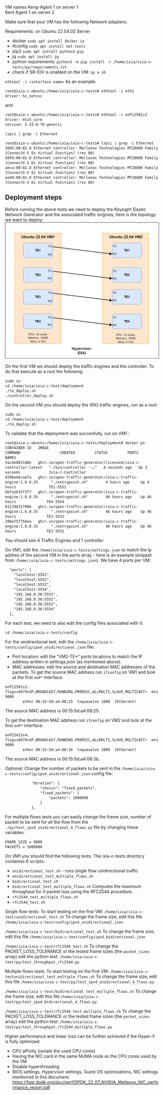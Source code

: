 VM names 
Keng-Agent 1 on server 1  
Kent Agent 1 on server 2   

Make sure that your VM has the following Network adapters:
<insert image with VM settings>

Requirements: on Ubuntu 22.04.02 Server
- docker `sudo apt install docker.io`  
- ifconfig `sudo apt install net-tools`  
- pip3   `sudo apt install python3-pip`    
- jq     `sudo apt install jq`
- python requirements: `python3 -m pip install -r /home/ixia/ixia-x-tests/py/requirements.txt`
- check if SR-IOV is enabled on the VM:
`ip a sh` 
  
`ethtool -i <interface name>`
As an example: 
```
root@ixia-c-ubuntu:/home/ixia/ixia-c-tests# ethtool -i eth1
driver: hv_netvsc  
```
and
```
root@ixia-c-ubuntu:/home/ixia/ixia-c-tests# ethtool -i enP12501s2
driver: mlx5_core
version: 5.15.0-76-generic
```

`lspci | grep -i Ethernet`   
```
root@ixia-c-ubuntu:/home/ixia/ixia-c-tests# lspci | grep -i Ethernet
30d5:00:02.0 Ethernet controller: Mellanox Technologies MT28800 Family [ConnectX-5 Ex Virtual Function] (rev 80)
5850:00:02.0 Ethernet controller: Mellanox Technologies MT28800 Family [ConnectX-5 Ex Virtual Function] (rev 80)
aeca:00:02.0 Ethernet controller: Mellanox Technologies MT28800 Family [ConnectX-5 Ex Virtual Function] (rev 80)
ea49:00:02.0 Ethernet controller: Mellanox Technologies MT28800 Family [ConnectX-5 Ex Virtual Function] (rev 80)
```




## Deployment steps     
Before running the above tests we need to deploy the Keysight Elastic Network Generator and the associated traffic engines, here is the topology we want to deploy:
![Topology](/configs/Hyper-V%20topology.png "")

On the first VM we should deploy the traffic engines and the controller. To do that execute as a root the following:
```
sudo su
cd /home/ixia/ixia-c-test/deployment
./te_deploy.sh
./controller_deploy.sh
```

On the second VM you should deploy the (RX) traffic engines, run as a root:
```
sudo su
cd /home/ixia/ixia-c-test/deployment
./te_deploy.sh
```

To validate that the deployment was succesfully, run on VM1 :
```
root@ixia-c-ubuntu:/home/ixia/ixia-c-tests/deployment# docker ps
CONTAINER ID   IMAGE                                                              COMMAND                  CREATED         STATUS         PORTS     NAMES
5ac4e8831d8e   ghcr.io/open-traffic-generator/licensed/ixia-c-controller:latest   "./bin/controller --…"   4 seconds ago   Up 3 seconds             Ixia-c-Controller
659bedecaefa   ghcr.io/open-traffic-generator/ixia-c-traffic-engine:1.6.0.35      "./entrypoint.sh"        4 hours ago     Up 4 hours               TE1-5551
bbfa1015f3f7   ghcr.io/open-traffic-generator/ixia-c-traffic-engine:1.6.0.35      "./entrypoint.sh"        46 hours ago    Up 46 hours              TE4-5554
6117dd317906   ghcr.io/open-traffic-generator/ixia-c-traffic-engine:1.6.0.35      "./entrypoint.sh"        46 hours ago    Up 46 hours              TE3-5553
296e75f75bea   ghcr.io/open-traffic-generator/ixia-c-traffic-engine:1.6.0.35      "./entrypoint.sh"        46 hours ago    Up 46 hours              TE2-5552
```
You should see 4 Traffic Engines and 1 controller.

On VM1, edit the `/home/ixia/ixia-c-tests/settings.json` to match the Ip addres of the second VM in the ports array - here is an example (snippet from `/home/ixia/ixia-c-tests/settings.json`). We have 4 ports per VM:
```
  "ports": [
    "localhost:5551",
    "localhost:5552",
    "localhost:5553",
    "localhost:5554",
    "192.168.0.56:5551",
    "192.168.0.56:5552",
    "192.168.0.56:5553",
    "192.168.0.56:5554"
  ],
```

For each test, we need to also edit the config files associated with it:
```
cd /home/ixia/ixia-c-tests/config
```
For the unidirectional test, edit the `/home/ixia/ixia-c-tests/config/ipv4_unidirectional.json` file:
- Port location: edit the "VM2-TE*" ports locations to match the IP address written in settings.json (as mentioned above).
- MAC addresses: edit the source and destination MAC addresses of the packets.
To get the source MAC address run `ifconfig` on VM1 and look at the first `enP*` interface:
```
enP12501s2: flags=6979<UP,BROADCAST,RUNNING,PROMISC,ALLMULTI,SLAVE,MULTICAST>  mtu 9000
        ether 00:15:5d:a4:08:25  txqueuelen 1000  (Ethernet)
```
The source MAC address is 00:15:5d:a4:08:25.

To get the destination MAC address run `ifconfig` on VM2 and look at the first `enP*` interface:
```
enP22413s4: flags=6979<UP,BROADCAST,RUNNING,PROMISC,ALLMULTI,SLAVE,MULTICAST>  mtu 9000
        ether 00:15:5d:a4:08:3b  txqueuelen 1000  (Ethernet)
```
The source MAC address is 00:15:5d:a4:08:3b.

Optional: Change the number of packets to be sent in the `/home/ixia/ixia-c-tests/config/ipv4_unidirectional.json` config file:
```
            "duration": {
                "choice": "fixed_packets",
                "fixed_packets": {
                    "packets": 1000000
                }
            },
```

For multiple flows tests you can easily change the frame size, number of packet to be sent for all the flow from the `./py/test_ipv4_unidirectional_4_flows.py` file by changing these variables:
``` 
FRAME_SIZE = 9000
PACKETS = 1000000
```

On VM1 you should find the following tests:
The ixia-c-tests directory containes 6 scripts:
- `unidirectional_test.sh` - runs single flow unidirectional traffic
- `unidirectional_test_multiple_flows.sh`
- `bidirectional_test.sh`
- `bidirectional_test_multiple_flows.sh`
Computes the maximum throughput for 0 packet loss using the RFC2544 procedure.
- `rfc2544_test_multiple_flows.sh`
- `rfc2544_test.sh`

Single flow tests:
To start testing on the first VM:
`/home/ixia/ixia-c-test/unidirectional_test.sh`
To change the frame size, edit this file `/home/ixia/ixia-c-test/config/ipv4_unidirectional.json`

`/home/ixia/ixia-c-test/bidirectional_test.sh`
To change the frame size, edit this file `/home/ixia/ixia-c-test/config/ipv4_bidirectional.json`

`/home/ixia/ixia-c-test/rfc2544_test.sh`
To change the PACKET_LOSS_TOLERANCE or the tested frame sizes (the `packet_sizes` array) edit the python test: `/home/ixia/ixia-c-test/py/test_throughput_rfc2544.py`


Multiple flows tests:
To start testing on the first VM:
`/home/ixia/ixia-c-testunidirectional_test_multiple_flows.sh`
To change the frame size, edit this file `/home/ixia/ixia-c-test/py/test_ipv4_unidirectional_4_flows.py`

`/home/ixia/ixia-c-test/bidirectional_test_multiple_flows.sh`
To change the frame size, edit this file `/home/ixia/ixia-c-test/py/test_ipv4_bidirectional_4_flows.py`

`/home/ixia/ixia-c-test/rfc2544_test_multiple_flows.sh`
To change the PACKET_LOSS_TOLERANCE or the tested frame sizes (the `packet_sizes` array) edit the python test: `/home/ixia/ixia-c-test/py/test_throughput_rfc2544_multiple_flows.py`

Higher performance and lower loss can be further achieved if the Hyper-V is fully optimized:
- CPU affinity (isolate the used CPU cores)
- Having the NIC card in the same NUMA node as the CPU cores used by the VM
- Disable hyperthreading
- BIOS settings, Hypervisor settings, Guest OS optimizations, NIC settings mentioned in this document:
https://fast.dpdk.org/doc/perf/DPDK_22_07_NVIDIA_Mellanox_NIC_performance_report.pdf 



